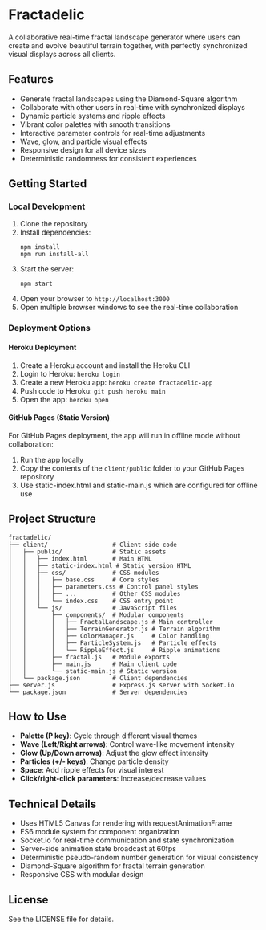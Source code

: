 # Fractadelic

A collaborative real-time fractal landscape generator where users can create and evolve beautiful terrain together, with perfectly synchronized visual displays across all clients.

## Features

- Generate fractal landscapes using the Diamond-Square algorithm
- Collaborate with other users in real-time with synchronized displays
- Dynamic particle systems and ripple effects
- Vibrant color palettes with smooth transitions
- Interactive parameter controls for real-time adjustments
- Wave, glow, and particle visual effects
- Responsive design for all device sizes
- Deterministic randomness for consistent experiences

## Getting Started

### Local Development

1. Clone the repository
2. Install dependencies:
   ```
   npm install
   npm run install-all
   ```
3. Start the server:
   ```
   npm start
   ```
4. Open your browser to `http://localhost:3000`
5. Open multiple browser windows to see the real-time collaboration

### Deployment Options

#### Heroku Deployment

1. Create a Heroku account and install the Heroku CLI
2. Login to Heroku: `heroku login`
3. Create a new Heroku app: `heroku create fractadelic-app`
4. Push code to Heroku: `git push heroku main`
5. Open the app: `heroku open`

#### GitHub Pages (Static Version)

For GitHub Pages deployment, the app will run in offline mode without collaboration:

1. Run the app locally
2. Copy the contents of the `client/public` folder to your GitHub Pages repository
3. Use static-index.html and static-main.js which are configured for offline use

## Project Structure

```
fractadelic/
├── client/                  # Client-side code
│   ├── public/              # Static assets
│   │   ├── index.html       # Main HTML
│   │   ├── static-index.html # Static version HTML
│   │   ├── css/             # CSS modules
│   │   │   ├── base.css     # Core styles
│   │   │   ├── parameters.css # Control panel styles
│   │   │   ├── ...          # Other CSS modules
│   │   │   └── index.css    # CSS entry point
│   │   └── js/              # JavaScript files
│   │       ├── components/  # Modular components
│   │       │   ├── FractalLandscape.js # Main controller
│   │       │   ├── TerrainGenerator.js # Terrain algorithm
│   │       │   ├── ColorManager.js     # Color handling
│   │       │   ├── ParticleSystem.js   # Particle effects
│   │       │   └── RippleEffect.js     # Ripple animations
│   │       ├── fractal.js   # Module exports
│   │       ├── main.js      # Main client code
│   │       └── static-main.js # Static version
│   └── package.json         # Client dependencies
├── server.js                # Express.js server with Socket.io
└── package.json             # Server dependencies
```

## How to Use

- **Palette (P key)**: Cycle through different visual themes
- **Wave (Left/Right arrows)**: Control wave-like movement intensity
- **Glow (Up/Down arrows)**: Adjust the glow effect intensity
- **Particles (+/- keys)**: Change particle density
- **Space**: Add ripple effects for visual interest
- **Click/right-click parameters**: Increase/decrease values

## Technical Details

- Uses HTML5 Canvas for rendering with requestAnimationFrame
- ES6 module system for component organization
- Socket.io for real-time communication and state synchronization
- Server-side animation state broadcast at 60fps
- Deterministic pseudo-random number generation for visual consistency
- Diamond-Square algorithm for fractal terrain generation
- Responsive CSS with modular design

## License

See the LICENSE file for details.